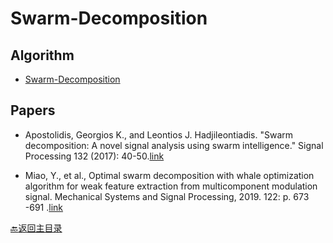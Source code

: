 # Swarm-Decomposition

## Algorithm

* [Swarm-Decomposition](https://github.com/gkaposto/Swarm-Decomposition)

## Papers


- Apostolidis, Georgios K., and Leontios J. Hadjileontiadis. "Swarm decomposition: A novel signal analysis using swarm intelligence." Signal Processing 132 (2017): 40-50.[link](https://www.sciencedirect.com/science/article/pii/S0165168416302304)

- Miao, Y., et al., Optimal swarm decomposition with whale optimization algorithm for weak feature extraction from multicomponent modulation signal. Mechanical Systems and Signal Processing, 2019. 122: p. 673
-691
.[link](https://www.sciencedirect.com/science/article/pii/S0888327018308100)

[:back:返回主目录](../README.md)
